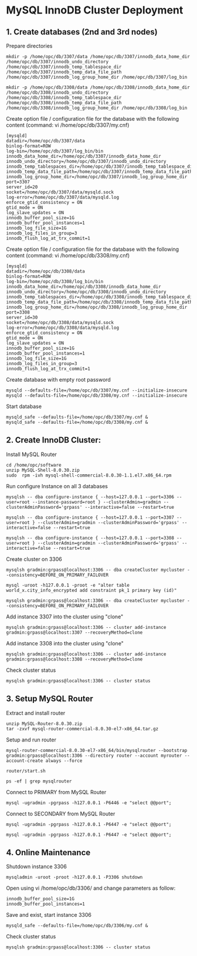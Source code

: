# MySQL InnoDB Cluster Deployment

## 1. Create databases (2nd and 3rd nodes)
Prepare directories
```
mkdir -p /home/opc/db/3307/data /home/opc/db/3307/innodb_data_home_dir /home/opc/db/3307/innodb_undo_directory /home/opc/db/3307/innodb_temp_tablespace_dir /home/opc/db/3307/innodb_temp_data_file_path /home/opc/db/3307/innodb_log_group_home_dir /home/opc/db/3307/log_bin

mkdir -p /home/opc/db/3308/data /home/opc/db/3308/innodb_data_home_dir /home/opc/db/3308/innodb_undo_directory /home/opc/db/3308/innodb_temp_tablespace_dir /home/opc/db/3308/innodb_temp_data_file_path /home/opc/db/3308/innodb_log_group_home_dir /home/opc/db/3308/log_bin
```
Create option file / configuration file for the database with the following content (command: vi /home/opc/db/3307/my.cnf)
```
[mysqld]
datadir=/home/opc/db/3307/data
binlog-format=ROW
log-bin=/home/opc/db/3307/log_bin/bin
innodb_data_home_dir=/home/opc/db/3307/innodb_data_home_dir
innodb_undo_directory=/home/opc/db/3307/innodb_undo_directory
innodb_temp_tablespaces_dir=/home/opc/db/3307/innodb_temp_tablespace_dir 
innodb_temp_data_file_path=/home/opc/db/3307/innodb_temp_data_file_path/ibtmp1:12M:autoextend
innodb_log_group_home_dir=/home/opc/db/3307/innodb_log_group_home_dir
port=3307
server_id=20
socket=/home/opc/db/3307/data/mysqld.sock
log-error=/home/opc/db/3307/data/mysqld.log
enforce_gtid_consistency = ON
gtid_mode = ON
log_slave_updates = ON
innodb_buffer_pool_size=1G
innodb_buffer_pool_instances=1
innodb_log_file_size=1G
innodb_log_files_in_group=3
innodb_flush_log_at_trx_commit=1
```
Create option file / configuration file for the database with the following content (command: vi /home/opc/db/3308/my.cnf)
```
[mysqld]
datadir=/home/opc/db/3308/data
binlog-format=ROW
log-bin=/home/opc/db/3308/log_bin/bin
innodb_data_home_dir=/home/opc/db/3308/innodb_data_home_dir
innodb_undo_directory=/home/opc/db/3308/innodb_undo_directory
innodb_temp_tablespaces_dir=/home/opc/db/3308/innodb_temp_tablespace_dir 
innodb_temp_data_file_path=/home/opc/db/3308/innodb_temp_data_file_path/ibtmp1:12M:autoextend
innodb_log_group_home_dir=/home/opc/db/3308/innodb_log_group_home_dir
port=3308
server_id=30
socket=/home/opc/db/3308/data/mysqld.sock
log-error=/home/opc/db/3308/data/mysqld.log
enforce_gtid_consistency = ON
gtid_mode = ON
log_slave_updates = ON
innodb_buffer_pool_size=1G
innodb_buffer_pool_instances=1
innodb_log_file_size=1G
innodb_log_files_in_group=3
innodb_flush_log_at_trx_commit=1
```
Create database with empty root password
```
mysqld --defaults-file=/home/opc/db/3307/my.cnf --initialize-insecure
mysqld --defaults-file=/home/opc/db/3308/my.cnf --initialize-insecure
```
Start database
```
mysqld_safe --defaults-file=/home/opc/db/3307/my.cnf &
mysqld_safe --defaults-file=/home/opc/db/3308/my.cnf &
```
## 2. Create InnoDB Cluster:
Install MySQL Router
```
cd /home/opc/software
unzip MySQL-Shell-8.0.30.zip
sudo  rpm -ivh mysql-shell-commercial-8.0.30-1.1.el7.x86_64.rpm
```
Run configure Instance on all 3 databases
```
mysqlsh -- dba configure-instance { --host=127.0.0.1 --port=3306 --user=root --instance-password=root } --clusterAdmin=gradmin --clusterAdminPassword='grpass' --interactive=false --restart=true

mysqlsh -- dba configure-instance { --host=127.0.0.1 --port=3307 --user=root } --clusterAdmin=gradmin --clusterAdminPassword='grpass' --interactive=false --restart=true

mysqlsh -- dba configure-instance { --host=127.0.0.1 --port=3308 --user=root } --clusterAdmin=gradmin --clusterAdminPassword='grpass' --interactive=false --restart=true
```
Create cluster on 3306
```
mysqlsh gradmin:grpass@localhost:3306 -- dba createCluster mycluster --consistency=BEFORE_ON_PRIMARY_FAILOVER

mysql -uroot -h127.0.0.1 -proot -e "alter table world_x.city_info_encrypted add constraint pk_1 primary key (id)"

mysqlsh gradmin:grpass@localhost:3306 -- dba createCluster mycluster --consistency=BEFORE_ON_PRIMARY_FAILOVER
```
Add instance 3307 into the cluster using "clone"
```
mysqlsh gradmin:grpass@localhost:3306 -- cluster add-instance gradmin:grpass@localhost:3307 --recoveryMethod=clone
```
Add instance 3308 into the cluster using "clone"
```
mysqlsh gradmin:grpass@localhost:3306 -- cluster add-instance gradmin:grpass@localhost:3308 --recoveryMethod=clone
```
Check cluster status
```
mysqlsh gradmin:grpass@localhost:3306 -- cluster status
```
## 3. Setup MySQL Router
Extract and install router
```
unzip MySQL-Router-8.0.30.zip
tar -zxvf mysql-router-commercial-8.0.30-el7-x86_64.tar.gz
```
Setup and run router
```
mysql-router-commercial-8.0.30-el7-x86_64/bin/mysqlrouter --bootstrap gradmin:grpass@localhost:3306 --directory router --account myrouter --account-create always --force

router/start.sh

ps -ef | grep mysqlrouter
```
Connect to PRIMARY from MySQL Router
```
mysql -ugradmin -pgrpass -h127.0.0.1 -P6446 -e "select @@port";
```
Connect to SECONDARY from MySQL Router
```
mysql -ugradmin -pgrpass -h127.0.0.1 -P6447 -e "select @@port";

mysql -ugradmin -pgrpass -h127.0.0.1 -P6447 -e "select @@port";
```
## 4. Online Maintenance
Shutdown instance 3306
```
mysqladmin -uroot -proot -h127.0.0.1 -P3306 shutdown
```
Open using vi /home/opc/db/3306/ and change parameters as follow:
```
innodb_buffer_pool_size=1G
innodb_buffer_pool_instances=1
```
Save and exist, start instance 3306
```
mysqld_safe --defaults-file=/home/opc/db/3306/my.cnf &
```
Check cluster status
```
mysqlsh gradmin:grpass@localhost:3306 -- cluster status
```



